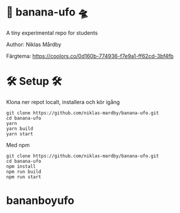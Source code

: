 # 🍌 banana-ufo 🛸

A tiny experimental repo for students

Author: Niklas Mårdby

Färgtema: https://coolors.co/0d160b-774936-f7e9a1-ff62cd-3bf4fb

# 🛠️ Setup 🛠️

Klona ner repot localt, installera och kör igång

```
git clone https://github.com/niklas-mardby/banana-ufo.git
cd banana-ufo
yarn
yarn build
yarn start
```

Med npm

```
git clone https://github.com/niklas-mardby/banana-ufo.git
cd banana-ufo
npm install
npm run build
npm run start
```
# bananboyufo
